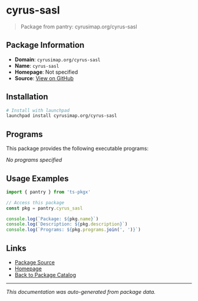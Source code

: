 # cyrus-sasl

> Package from pantry: cyrusimap.org/cyrus-sasl

## Package Information

- **Domain**: `cyrusimap.org/cyrus-sasl`
- **Name**: `cyrus-sasl`
- **Homepage**: Not specified
- **Source**: [View on GitHub](https://github.com/pkgxdev/pantry/tree/main/projects/cyrusimap.org/cyrus-sasl/package.yml)

## Installation

```bash
# Install with launchpad
launchpad install cyrusimap.org/cyrus-sasl
```

## Programs

This package provides the following executable programs:

*No programs specified*

## Usage Examples

```typescript
import { pantry } from 'ts-pkgx'

// Access this package
const pkg = pantry.cyrus_sasl

console.log(`Package: ${pkg.name}`)
console.log(`Description: ${pkg.description}`)
console.log(`Programs: ${pkg.programs.join(', ')}`)
```

## Links

- [Package Source](https://github.com/pkgxdev/pantry/tree/main/projects/cyrusimap.org/cyrus-sasl/package.yml)
- [Homepage](#)
- [Back to Package Catalog](../package-catalog.md)

---

*This documentation was auto-generated from package data.*
